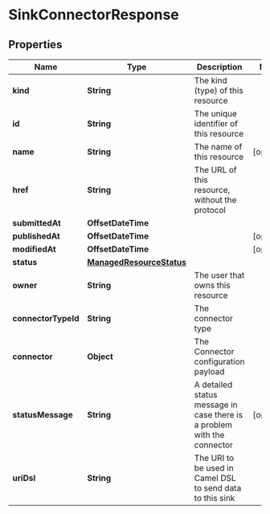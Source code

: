 

# SinkConnectorResponse


## Properties

Name | Type | Description | Notes
------------ | ------------- | ------------- | -------------
**kind** | **String** | The kind (type) of this resource | 
**id** | **String** | The unique identifier of this resource | 
**name** | **String** | The name of this resource |  [optional]
**href** | **String** | The URL of this resource, without the protocol | 
**submittedAt** | **OffsetDateTime** |  | 
**publishedAt** | **OffsetDateTime** |  |  [optional]
**modifiedAt** | **OffsetDateTime** |  |  [optional]
**status** | [**ManagedResourceStatus**](ManagedResourceStatus.md) |  | 
**owner** | **String** | The user that owns this resource | 
**connectorTypeId** | **String** | The connector type | 
**connector** | **Object** | The Connector configuration payload | 
**statusMessage** | **String** | A detailed status message in case there is a problem with the connector |  [optional]
**uriDsl** | **String** | The URI to be used in Camel DSL to send data to this sink | 



